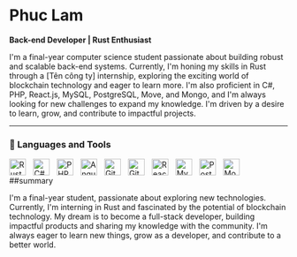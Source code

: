 # Phuc Lam

**Back-end Developer | Rust Enthusiast**

I'm a final-year computer science student passionate about building robust and scalable back-end systems.  Currently, I'm honing my skills in Rust through a [Tên công ty] internship, exploring the exciting world of blockchain technology and eager to learn more.  I'm also proficient in C#, PHP, React.js, MySQL, PostgreSQL, Move, and Mongo, and I'm always looking for new challenges to expand my knowledge. I'm driven by a desire to learn, grow, and contribute to impactful projects.

---

### 🧰 Languages and Tools

<img align="left" alt="Rust" width="30px" style="padding-right:10px;" src= "https://cdn.jsdelivr.net/npm/simple-icons@3.13.0/icons/rust.svg"/>
<img align="left" alt="C#" width="30px" style="padding-right:10px;" src="https://cdn.jsdelivr.net/gh/devicons/devicon/icons/csharp/csharp-original.svg" />
<img align="left" alt="PHP" width="30px" style="padding-right:10px;" src="https://cdn.jsdelivr.net/gh/devicons/devicon/icons/php/php-original.svg" />
<img align="left" alt="Angular" width="30px" style="padding-right:10px;" src="https://cdn.jsdelivr.net/gh/devicons/devicon/icons/angularjs/angularjs-plain.svg" />
<img align="left" alt="Git" width="30px" style="padding-right:10px;" src="https://cdn.jsdelivr.net/gh/devicons/devicon/icons/git/git-original.svg" />
<img align="left" alt="GitHub" width="30px" style="padding-right:10px;" src="https://cdn.jsdelivr.net/gh/devicons/devicon/icons/github/github-original.svg" />
<img align="left" alt="ReactJS" width="30px" style="padding-right:10px;" src="https://cdn.jsdelivr.net/gh/devicons/devicon/icons/react/react-original.svg" />
<img align="left" alt="MySQL" width="30px" style="padding-right:10px;" src="https://cdn.jsdelivr.net/gh/devicons/devicon/icons/mysql/mysql-original.svg" />
<img align="left" alt="PostgreSQL" width="30px" style="padding-right:10px;" src="https://cdn.jsdelivr.net/gh/devicons/devicon/icons/postgresql/postgresql-original.svg" />
<img align="left" alt="Mongo" width="30px" style="padding-right:10px;" src="https://cdn.jsdelivr.net/gh/devicons/devicon/icons/mongodb/mongodb-original.svg" />
<br />


##summary

I'm a final-year student, passionate about exploring new technologies. Currently, I'm interning in Rust and fascinated by the potential of blockchain technology. My dream is to become a full-stack developer, building impactful products and sharing my knowledge with the community. I'm always eager to learn new things, grow as a developer, and contribute to a better world.

